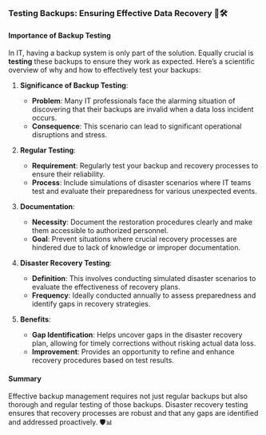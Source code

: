 ### Testing Backups: Ensuring Effective Data Recovery 🔄🛠️

#### Importance of Backup Testing

In IT, having a backup system is only part of the solution. Equally crucial is **testing** these backups to ensure they work as expected. Here’s a scientific overview of why and how to effectively test your backups:

1. **Significance of Backup Testing**:
   - **Problem**: Many IT professionals face the alarming situation of discovering that their backups are invalid when a data loss incident occurs.
   - **Consequence**: This scenario can lead to significant operational disruptions and stress.

2. **Regular Testing**:
   - **Requirement**: Regularly test your backup and recovery processes to ensure their reliability.
   - **Process**: Include simulations of disaster scenarios where IT teams test and evaluate their preparedness for various unexpected events.

3. **Documentation**:
   - **Necessity**: Document the restoration procedures clearly and make them accessible to authorized personnel.
   - **Goal**: Prevent situations where crucial recovery processes are hindered due to lack of knowledge or improper documentation.

4. **Disaster Recovery Testing**:
   - **Definition**: This involves conducting simulated disaster scenarios to evaluate the effectiveness of recovery plans.
   - **Frequency**: Ideally conducted annually to assess preparedness and identify gaps in recovery strategies.

5. **Benefits**:
   - **Gap Identification**: Helps uncover gaps in the disaster recovery plan, allowing for timely corrections without risking actual data loss.
   - **Improvement**: Provides an opportunity to refine and enhance recovery procedures based on test results.

#### Summary

Effective backup management requires not just regular backups but also thorough and regular testing of those backups. Disaster recovery testing ensures that recovery processes are robust and that any gaps are identified and addressed proactively. 🛡️📊